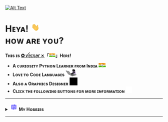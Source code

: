 [![Alt Text](https://github.com/vectorx-dev/vectorx-dev/blob/main/resources/VectorX-Dev.gif)](https://t.me/its_vector)

# **Hᴇʏᴀ!** [<img height="30" src="https://github.com/vectorx-dev/vectorx-dev/blob/main/resources/Waving-Hand.gif">](https://t.me/its_vector)<br>**ʜᴏᴡ ᴀʀᴇ ʏᴏᴜ?**
**Tʜɪs ɪs [**✪ ꪜᥱᥴꚍꪮ𝘳 ✗**](https://t.me/Vector_Op)「[<img height="13" src="https://github.com/vectorx-dev/vectorx-dev/blob/main/resources/Indian-Flag.gif">](https://t.me/its_vector)」Hᴇʀᴇ!**


- **A ᴄᴜʀɪᴏsɪᴛʏ Pʏᴛʜᴏɴ Lᴇᴀʀɴᴇʀ ғʀᴏᴍ Iɴᴅɪᴀ [<img height="15" src="https://github.com/vectorx-dev/vectorx-dev/blob/main/resources/Indian-Flag.gif">](https://t.me/its_vector)**<br>
- **Lᴏᴠᴇ ᴛᴏ Cᴏᴅᴇ Lᴀɴɢᴜᴀɢᴇs** [<img width="35" src="https://github.com/vectorx-dev/vectorx-dev/blob/main/resources/Coder.gif">](https://t.me/its_vector)
- **Aʟsᴏ ᴀ Gʀᴀᴘʜɪᴄs Dᴇsɪɢɴᴇʀ** [<img height="25" src="https://github.com/vectorx-dev/vectorx-dev/blob/main/resources/Adobe-Apps.gif">](https://t.me/VectorXGraphics)
- **Cʟɪᴄᴋ ᴛʜᴇ ғᴏʟʟᴏᴡɪɴɢ ʙᴜᴛᴛᴏɴs ғᴏʀ ᴍᴏʀᴇ ɪɴғᴏʀᴍᴀᴛɪᴏɴ** **[<img width="20" src="https://github.com/vectorx-dev/vectorx-dev/blob/main/resources/Search.gif">](https://t.me/its_vector)**

---

<details> <summary> <img height="25" src="https://github.com/vectorx-dev/vectorx-dev/blob/main/resources/Loading.gif"><b> Mʏ Hᴏʙʙɪᴇs <b> </summary>
<img src="https://github.com/vectorx-dev/vectorx-dev/blob/main/resources/Coding.gif"> </details>

---
